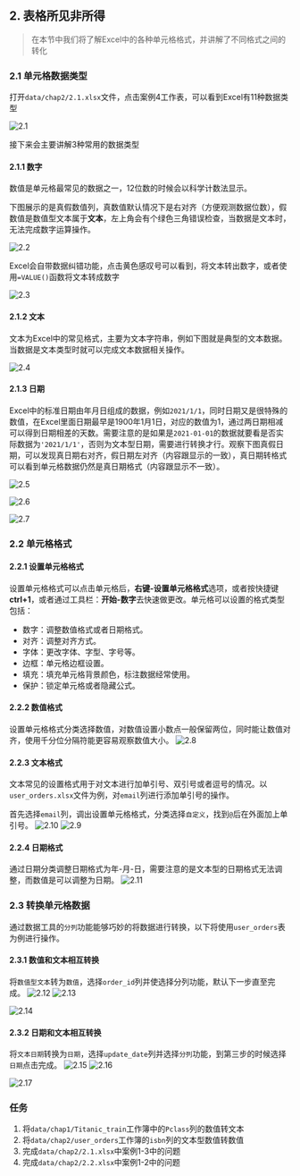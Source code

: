 ## 2. 表格所见非所得

> 在本节中我们将了解Excel中的各种单元格格式，并讲解了不同格式之间的转化

### 2.1 单元格数据类型

打开`data/chap2/2.1.xlsx`文件，点击案例4工作表，可以看到Excel有11种数据类型

![2.1](images/chap2/2.1.png)

接下来会主要讲解3种常用的数据类型

#### 2.1.1 数字

数值是单元格最常见的数据之一，12位数的时候会以科学计数法显示。

下图展示的是真假数值列，真数值默认情况下是右对齐（方便观测数据位数），假数值是数值型文本属于**文本**，左上角会有个绿色三角错误检查，当数据是文本时，无法完成数字运算操作。

![2.2](images/chap2/2.2.png)

Excel会自带数据纠错功能，点击黄色感叹号可以看到，将文本转出数字，或者使用`=VALUE()`函数将文本转成数字

![2.3](images/chap2/2.3.png)

#### 2.1.2 文本

文本为Excel中的常见格式，主要为文本字符串，例如下图就是典型的文本数据。当数据是文本类型时就可以完成文本数据相关操作。

![2.4](images/chap2/2.4.png)

#### 2.1.3 日期

Excel中的标准日期由年月日组成的数据，例如`2021/1/1`，同时日期又是很特殊的数值，在Excel里面日期最早是1900年1月1日，对应的数值为1，通过两日期相减可以得到日期相差的天数。需要注意的是如果是`2021-01-01`的数据就要看是否实际数据为`'2021/1/1'`，否则为文本型日期，需要进行转换才行。观察下图真假日期，可以发现真日期右对齐，假日期左对齐（内容跟显示的一致），真日期转格式可以看到单元格数据仍然是真日期格式（内容跟显示不一致）。

![2.5](images/chap2/2.5.png)

![2.6](images/chap2/2.6.png)

![2.7](images/chap2/2.7.png)


### 2.2 单元格格式

#### 2.2.1 设置单元格格式

设置单元格格式可以点击单元格后，**右键-设置单元格格式**选项，或者按快捷键**ctrl+1**，或者通过工具栏：**开始-数字**去快速做更改。单元格可以设置的格式类型包括：

* 数字：调整数值格式或者日期格式。
* 对齐：调整对齐方式。
* 字体：更改字体、字型、字号等。
* 边框：单元格边框设置。
* 填充：填充单元格背景颜色，标注数据经常使用。
* 保护：锁定单元格或者隐藏公式。



#### 2.2.2 数值格式

设置单元格格式分类选择数值，对数值设置小数点一般保留两位，同时能让数值对齐，使用千分位分隔符能更容易观察数值大小。
![2.8](images/chap2/2.8.png)


#### 2.2.3 文本格式

文本常见的设置格式用于对文本进行加单引号、双引号或者逗号的情况。以`user_orders.xlsx`文件为例，对`email`列进行添加单引号的操作。

首先选择`email`列，调出设置单元格格式，分类选择``自定义``，找到`@`后在外面加上单引号。
![2.10](images/chap2/2.10.png)
![2.9](images/chap2/2.9.png)




#### 2.2.4 日期格式

通过日期分类调整日期格式为年-月-日，需要注意的是文本型的日期格式无法调整，而数值是可以调整为日期。
![2.11](images/chap2/2.11.png)


### 2.3 转换单元格数据

通过数据工具的`分列`功能能够巧妙的将数据进行转换，以下将使用`user_orders`表为例进行操作。

#### 2.3.1 数值和文本相互转换

将`数值型文本`转为`数值`，选择`order_id`列并使选择分列功能，默认下一步直至完成。
![2.12](images/chap2/2.12.png)
![2.13](images/chap2/2.13.png)

![2.14](images/chap2/2.14.png)



#### 2.3.2 日期和文本相互转换

将`文本日期`转换为`日期`，选择`update_date`列并选择`分列`功能，到第三步的时候选择`日期`点击完成。
![2.15](images/chap2/2.15.png)
![2.16](images/chap2/2.16.png)

![2.17](images/chap2/2.17.png)



### 任务

1. 将`data/chap1/Titanic_train`工作簿中的`Pclass`列的数值转文本
2. 将`data/chap2/user_orders`工作簿的`isbn`列的文本型数值转数值
3. 完成`data/chap2/2.1.xlsx`中案例1-3中的问题
4. 完成`data/chap2/2.2.xlsx`中案例1-2中的问题
